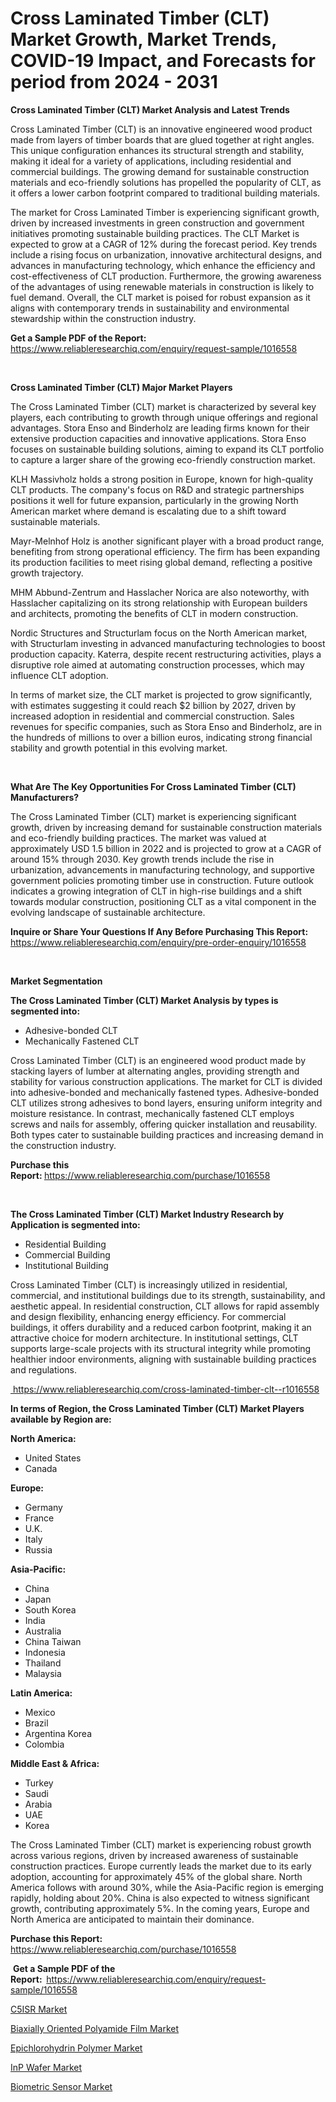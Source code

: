 <p><h1>Cross Laminated Timber (CLT) Market Growth, Market Trends, COVID-19 Impact, and Forecasts for period from 2024 - 2031</h1></p><p><strong>Cross Laminated Timber (CLT) Market Analysis and Latest Trends</strong></p>
<p><p>Cross Laminated Timber (CLT) is an innovative engineered wood product made from layers of timber boards that are glued together at right angles. This unique configuration enhances its structural strength and stability, making it ideal for a variety of applications, including residential and commercial buildings. The growing demand for sustainable construction materials and eco-friendly solutions has propelled the popularity of CLT, as it offers a lower carbon footprint compared to traditional building materials.</p><p>The market for Cross Laminated Timber is experiencing significant growth, driven by increased investments in green construction and government initiatives promoting sustainable building practices. The CLT Market is expected to grow at a CAGR of 12% during the forecast period. Key trends include a rising focus on urbanization, innovative architectural designs, and advances in manufacturing technology, which enhance the efficiency and cost-effectiveness of CLT production. Furthermore, the growing awareness of the advantages of using renewable materials in construction is likely to fuel demand. Overall, the CLT market is poised for robust expansion as it aligns with contemporary trends in sustainability and environmental stewardship within the construction industry.</p></p>
<p><strong>Get a Sample PDF of the Report:&nbsp;</strong> <a href="https://www.reliableresearchiq.com/enquiry/request-sample/1016558">https://www.reliableresearchiq.com/enquiry/request-sample/1016558</a></p>
<p>&nbsp;</p>
<p><strong>Cross Laminated Timber (CLT) Major Market Players</strong></p>
<p><p>The Cross Laminated Timber (CLT) market is characterized by several key players, each contributing to growth through unique offerings and regional advantages. Stora Enso and Binderholz are leading firms known for their extensive production capacities and innovative applications. Stora Enso focuses on sustainable building solutions, aiming to expand its CLT portfolio to capture a larger share of the growing eco-friendly construction market.</p><p>KLH Massivholz holds a strong position in Europe, known for high-quality CLT products. The company's focus on R&D and strategic partnerships positions it well for future expansion, particularly in the growing North American market where demand is escalating due to a shift toward sustainable materials.</p><p>Mayr-Melnhof Holz is another significant player with a broad product range, benefiting from strong operational efficiency. The firm has been expanding its production facilities to meet rising global demand, reflecting a positive growth trajectory.</p><p>MHM Abbund-Zentrum and Hasslacher Norica are also noteworthy, with Hasslacher capitalizing on its strong relationship with European builders and architects, promoting the benefits of CLT in modern construction. </p><p>Nordic Structures and Structurlam focus on the North American market, with Structurlam investing in advanced manufacturing technologies to boost production capacity. Katerra, despite recent restructuring activities, plays a disruptive role aimed at automating construction processes, which may influence CLT adoption.</p><p>In terms of market size, the CLT market is projected to grow significantly, with estimates suggesting it could reach $2 billion by 2027, driven by increased adoption in residential and commercial construction. Sales revenues for specific companies, such as Stora Enso and Binderholz, are in the hundreds of millions to over a billion euros, indicating strong financial stability and growth potential in this evolving market.</p></p>
<p>&nbsp;</p>
<p><strong>What Are The Key Opportunities For Cross Laminated Timber (CLT) Manufacturers?</strong></p>
<p><p>The Cross Laminated Timber (CLT) market is experiencing significant growth, driven by increasing demand for sustainable construction materials and eco-friendly building practices. The market was valued at approximately USD 1.5 billion in 2022 and is projected to grow at a CAGR of around 15% through 2030. Key growth trends include the rise in urbanization, advancements in manufacturing technology, and supportive government policies promoting timber use in construction. Future outlook indicates a growing integration of CLT in high-rise buildings and a shift towards modular construction, positioning CLT as a vital component in the evolving landscape of sustainable architecture.</p></p>
<p><strong>Inquire or Share Your Questions If Any Before Purchasing This Report:</strong> <a href="https://www.reliableresearchiq.com/enquiry/pre-order-enquiry/1016558">https://www.reliableresearchiq.com/enquiry/pre-order-enquiry/1016558</a></p>
<p>&nbsp;</p>
<p><strong>Market Segmentation</strong></p>
<p><strong>The Cross Laminated Timber (CLT) Market Analysis by types is segmented into:</strong></p>
<p><ul><li>Adhesive-bonded CLT</li><li>Mechanically Fastened CLT</li></ul></p>
<p><p>Cross Laminated Timber (CLT) is an engineered wood product made by stacking layers of lumber at alternating angles, providing strength and stability for various construction applications. The market for CLT is divided into adhesive-bonded and mechanically fastened types. Adhesive-bonded CLT utilizes strong adhesives to bond layers, ensuring uniform integrity and moisture resistance. In contrast, mechanically fastened CLT employs screws and nails for assembly, offering quicker installation and reusability. Both types cater to sustainable building practices and increasing demand in the construction industry.</p></p>
<p><strong>Purchase this Report:&nbsp;</strong><a href="https://www.reliableresearchiq.com/purchase/1016558">https://www.reliableresearchiq.com/purchase/1016558</a></p>
<p>&nbsp;</p>
<p><strong>The Cross Laminated Timber (CLT) Market Industry Research by Application is segmented into:</strong></p>
<p><ul><li>Residential Building</li><li>Commercial Building</li><li>Institutional Building</li></ul></p>
<p><p>Cross Laminated Timber (CLT) is increasingly utilized in residential, commercial, and institutional buildings due to its strength, sustainability, and aesthetic appeal. In residential construction, CLT allows for rapid assembly and design flexibility, enhancing energy efficiency. For commercial buildings, it offers durability and a reduced carbon footprint, making it an attractive choice for modern architecture. In institutional settings, CLT supports large-scale projects with its structural integrity while promoting healthier indoor environments, aligning with sustainable building practices and regulations.</p></p>
<p><a href="https://www.reliableresearchiq.com/cross-laminated-timber-clt--r1016558">&nbsp;https://www.reliableresearchiq.com/cross-laminated-timber-clt--r1016558</a></p>
<p><strong>In terms of Region, the Cross Laminated Timber (CLT) Market Players available by Region are:</strong></p>
<p>
    <p> <strong> North America: </strong>
        <ul>
            <li>United States</li>
            <li>Canada</li>
        </ul>
        </p> 
    <p> <strong> Europe: </strong>
        <ul>
            <li>Germany</li>
            <li>France</li>
            <li>U.K.</li>
            <li>Italy</li>
            <li>Russia</li>
        </ul>
        </p> 
    <p> <strong> Asia-Pacific: </strong>
        <ul>
            <li>China</li>
            <li>Japan</li>
            <li>South Korea</li>
            <li>India</li>
            <li>Australia</li>
            <li>China Taiwan</li>
            <li>Indonesia</li>
            <li>Thailand</li>
            <li>Malaysia</li>
        </ul>
        </p> 
    <p> <strong> Latin America: </strong>
        <ul>
            <li>Mexico</li>
            <li>Brazil</li>
            <li>Argentina Korea</li>
            <li>Colombia</li>
        </ul>
        </p> 
    <p> <strong> Middle East & Africa: </strong>
        <ul>
            <li>Turkey</li>
            <li>Saudi</li>
            <li>Arabia</li>
            <li>UAE</li>
            <li>Korea</li>
        </ul>
    </p>
    </p>
<p><p>The Cross Laminated Timber (CLT) market is experiencing robust growth across various regions, driven by increased awareness of sustainable construction practices. Europe currently leads the market due to its early adoption, accounting for approximately 45% of the global share. North America follows with around 30%, while the Asia-Pacific region is emerging rapidly, holding about 20%. China is also expected to witness significant growth, contributing approximately 5%. In the coming years, Europe and North America are anticipated to maintain their dominance.</p></p>
<p><strong>Purchase this Report: </strong><a href="https://www.reliableresearchiq.com/purchase/1016558">https://www.reliableresearchiq.com/purchase/1016558</a></p>
<p>&nbsp;<strong>Get a Sample PDF of the Report:&nbsp;&nbsp;</strong><a href="https://www.reliableresearchiq.com/enquiry/request-sample/1016558">https://www.reliableresearchiq.com/enquiry/request-sample/1016558</a></p>
<p><strong></strong></p>
<p><p><a href="https://medium.com/@carolynwatkins697/the-global-c5isr-market-identifies-drivers-restraints-opportunities-and-trends-impacting-bb8ee5eda6a8">C5ISR Market</a></p><p><a href="https://www.linkedin.com/pulse/pioneering-growth-analyzing-global-biaxially-oriented-polyamide-tzi0c?trackingId=YCGsIJ34TTWaVnqAsDXazg%3D%3D">Biaxially Oriented Polyamide Film Market</a></p><p><a href="https://www.linkedin.com/pulse/epichlorohydrin-polymer-market-size-segmentation-trends-growth-jddpc?trackingId=5elr%2FWWJRiKO3rxvi98lhA%3D%3D">Epichlorohydrin Polymer Market</a></p><p><a href="https://issuu.com/reportprime-2/docs/inp-wafer-market-size-2030.pptx_74e159a39eea46">InP Wafer Market</a></p><p><a href="https://medium.com/@lawandasudgd/this-biometric-sensor-market-research-report-evaluates-the-key-market-trends-drivers-and-1c795e092a81">Biometric Sensor Market</a></p></p>